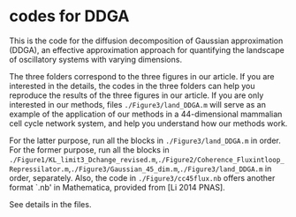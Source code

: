 # codes for DDGA

This is the code for the diffusion decomposition of Gaussian approximation (DDGA), an effective approximation approach for quantifying the landscape of oscillatory systems with varying dimensions.

The three folders correspond to the three figures in our article. If you are interested in the details, the codes in the three folders can help you reproduce the results of the three figures in our article. If you are only interested in our methods, files `./Figure3/land_DDGA.m` will serve as an example of the application of our methods in a 44-dimensional mammalian cell cycle network system, and help you understand how our methods work.

For the latter purpose, run all the blocks in `./Figure3/land_DDGA.m` in order. For the former purpose, run all the blocks in `./Figure1/KL_limit3_Dchange_revised.m`,`./Figure2/Coherence_Fluxintloop_Repressilator.m`,`./Figure3/Gaussian_45_dim.m`,`./Figure3/land_DDGA.m` in order, separately. Also, the code in `./Figure3/cc45flux.nb` offers another format `.nb' in Mathematica, provided from [Li 2014 PNAS].

See details in the files.

